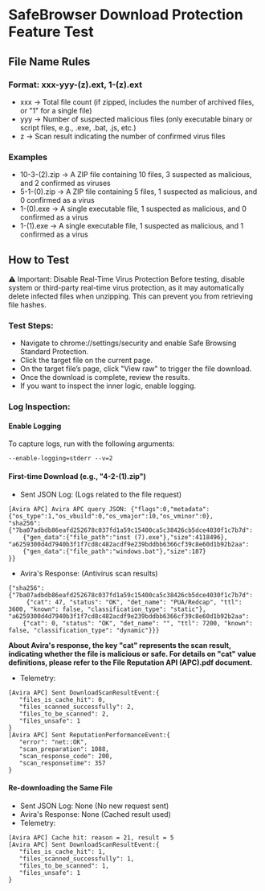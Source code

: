 # SafeBrowser Download Protection Feature Test

## File Name Rules
### Format: xxx-yyy-(z).ext, 1-(z).ext
- xxx → Total file count (if zipped, includes the number of archived files, or "1" for a single file)
- yyy → Number of suspected malicious files (only executable binary or script files, e.g., .exe, .bat, .js, etc.)
- z → Scan result indicating the number of confirmed virus files
### Examples
- 10-3-(2).zip → A ZIP file containing 10 files, 3 suspected as malicious, and 2 confirmed as viruses
- 5-1-(0).zip → A ZIP file containing 5 files, 1 suspected as malicious, and 0 confirmed as a virus
- 1-(0).exe → A single executable file, 1 suspected as malicious, and 0 confirmed as a virus
- 1-(1).exe → A single executable file, 1 suspected as malicious, and 1 confirmed as a virus
## How to Test
⚠️ Important: Disable Real-Time Virus Protection
Before testing, disable system or third-party real-time virus protection, as it may automatically delete infected files when unzipping. This can prevent you from retrieving file hashes.
### Test Steps:
- Navigate to chrome://settings/security and enable Safe Browsing Standard Protection.
- Click the target file on the current page.
- On the target file’s page, click "View raw" to trigger the file download.
- Once the download is complete, review the results.
- If you want to inspect the inner logic, enable logging.
### Log Inspection:
#### Enable Logging
To capture logs, run with the following arguments:
```
--enable-logging=stderr --v=2
```
#### First-time Download (e.g., "4-2-(1).zip")
- Sent JSON Log: (Logs related to the file request)
```
[Avira APC] Avira APC query JSON: {"flags":0,"metadata":{"os_type":1,"os_vbuild":0,"os_vmajor":10,"os_vminor":0},
"sha256":
{"7ba07adbdb86eafd252678c037fd1a59c15400ca5c38426cb5dce4030f1c7b7d":
    {"gen_data":{"file_path":"inst (7).exe"},"size":4118496},
"a6259300d4d7940b3f1f7cd8c482acdf9e239bddbb6366cf39c8e60d1b92b2aa":
    {"gen_data":{"file_path":"windows.bat"},"size":187}
}}
```
- Avira's Response: (Antivirus scan results)
```
{"sha256": 
{"7ba07adbdb86eafd252678c037fd1a59c15400ca5c38426cb5dce4030f1c7b7d":
     {"cat": 47, "status": "OK", "det_name": "PUA/Redcap", "ttl": 3600, "known": false, "classification_type": "static"}, 
"a6259300d4d7940b3f1f7cd8c482acdf9e239bddbb6366cf39c8e60d1b92b2aa": 
    {"cat": 0, "status": "OK", "det_name": "", "ttl": 7200, "known": false, "classification_type": "dynamic"}}}
```
**About Avira's response, the key "cat" represents the scan result, indicating whether the file is malicious or safe. For details on "cat" value definitions, please refer to the File Reputation API (APC).pdf document.**
- Telemetry: 
```
[Avira APC] Sent DownloadScanResultEvent:{
   "files_is_cache_hit": 0,
   "files_scanned_successfully": 2,
   "files_to_be_scanned": 2,
   "files_unsafe": 1
}
[Avira APC] Sent ReputationPerformanceEvent:{
   "error": "net::OK",
   "scan_preparation": 1088,
   "scan_response_code": 200,
   "scan_responsetime": 357
}
```
#### Re-downloading the Same File
- Sent JSON Log: None (No new request sent)
- Avira's Response: None (Cached result used)
- Telemetry: 
```
[Avira APC] Cache hit: reason = 21, result = 5
[Avira APC] Sent DownloadScanResultEvent:{
   "files_is_cache_hit": 1,
   "files_scanned_successfully": 1,
   "files_to_be_scanned": 1,
   "files_unsafe": 1
}
```